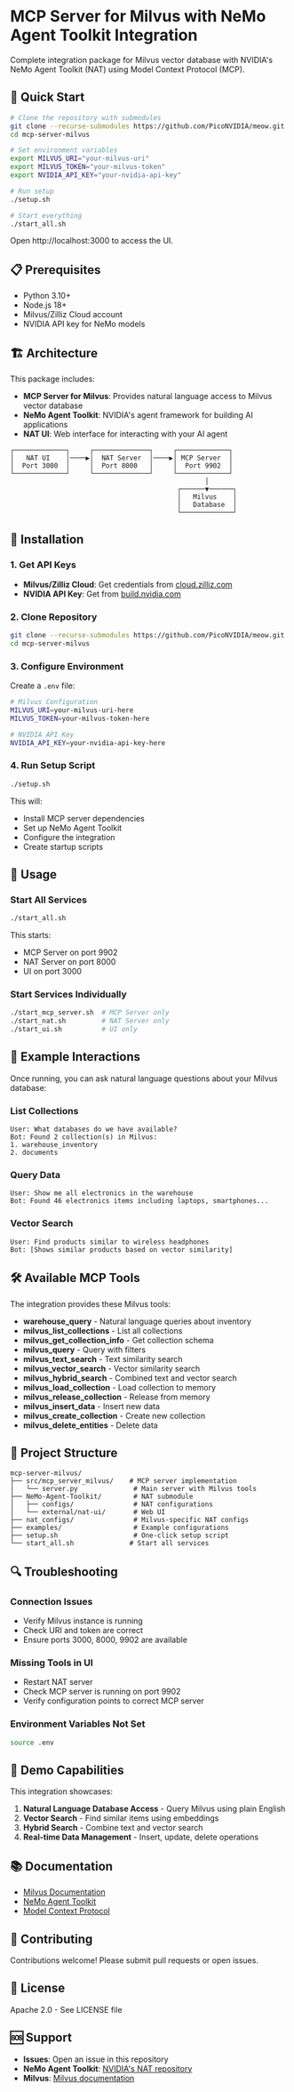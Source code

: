 # MCP Server for Milvus with NeMo Agent Toolkit Integration

Complete integration package for Milvus vector database with NVIDIA's NeMo Agent Toolkit (NAT) using Model Context Protocol (MCP).

## 🚀 Quick Start

```bash
# Clone the repository with submodules
git clone --recurse-submodules https://github.com/PicoNVIDIA/meow.git
cd mcp-server-milvus

# Set environment variables
export MILVUS_URI="your-milvus-uri"
export MILVUS_TOKEN="your-milvus-token"
export NVIDIA_API_KEY="your-nvidia-api-key"

# Run setup
./setup.sh

# Start everything
./start_all.sh
```

Open http://localhost:3000 to access the UI.

## 📋 Prerequisites

- Python 3.10+
- Node.js 18+
- Milvus/Zilliz Cloud account
- NVIDIA API key for NeMo models

## 🏗️ Architecture

This package includes:
- **MCP Server for Milvus**: Provides natural language access to Milvus vector database
- **NeMo Agent Toolkit**: NVIDIA's agent framework for building AI applications
- **NAT UI**: Web interface for interacting with your AI agent

```
┌─────────────┐     ┌──────────────┐     ┌─────────────┐
│   NAT UI    │────▶│  NAT Server  │────▶│ MCP Server  │
│  Port 3000  │     │  Port 8000   │     │  Port 9902  │
└─────────────┘     └──────────────┘     └─────────────┘
                                                 │
                                          ┌──────▼──────┐
                                          │   Milvus    │
                                          │   Database  │
                                          └─────────────┘
```

## 🔧 Installation

### 1. Get API Keys

- **Milvus/Zilliz Cloud**: Get credentials from [cloud.zilliz.com](https://cloud.zilliz.com)
- **NVIDIA API Key**: Get from [build.nvidia.com](https://build.nvidia.com)

### 2. Clone Repository

```bash
git clone --recurse-submodules https://github.com/PicoNVIDIA/meow.git
cd mcp-server-milvus
```

### 3. Configure Environment

Create a `.env` file:

```bash
# Milvus Configuration
MILVUS_URI=your-milvus-uri-here
MILVUS_TOKEN=your-milvus-token-here

# NVIDIA API Key
NVIDIA_API_KEY=your-nvidia-api-key-here
```

### 4. Run Setup Script

```bash
./setup.sh
```

This will:
- Install MCP server dependencies
- Set up NeMo Agent Toolkit
- Configure the integration
- Create startup scripts

## 🎯 Usage

### Start All Services

```bash
./start_all.sh
```

This starts:
- MCP Server on port 9902
- NAT Server on port 8000
- UI on port 3000

### Start Services Individually

```bash
./start_mcp_server.sh  # MCP Server only
./start_nat.sh         # NAT Server only
./start_ui.sh          # UI only
```

## 💬 Example Interactions

Once running, you can ask natural language questions about your Milvus database:

### List Collections
```
User: What databases do we have available?
Bot: Found 2 collection(s) in Milvus:
1. warehouse_inventory
2. documents
```

### Query Data
```
User: Show me all electronics in the warehouse
Bot: Found 46 electronics items including laptops, smartphones...
```

### Vector Search
```
User: Find products similar to wireless headphones
Bot: [Shows similar products based on vector similarity]
```

## 🛠️ Available MCP Tools

The integration provides these Milvus tools:

- **warehouse_query** - Natural language queries about inventory
- **milvus_list_collections** - List all collections
- **milvus_get_collection_info** - Get collection schema
- **milvus_query** - Query with filters
- **milvus_text_search** - Text similarity search
- **milvus_vector_search** - Vector similarity search
- **milvus_hybrid_search** - Combined text and vector search
- **milvus_load_collection** - Load collection to memory
- **milvus_release_collection** - Release from memory
- **milvus_insert_data** - Insert new data
- **milvus_create_collection** - Create new collection
- **milvus_delete_entities** - Delete data

## 📁 Project Structure

```
mcp-server-milvus/
├── src/mcp_server_milvus/    # MCP server implementation
│   └── server.py              # Main server with Milvus tools
├── NeMo-Agent-Toolkit/        # NAT submodule
│   ├── configs/               # NAT configurations
│   └── external/nat-ui/       # Web UI
├── nat_configs/               # Milvus-specific NAT configs
├── examples/                  # Example configurations
├── setup.sh                   # One-click setup script
└── start_all.sh              # Start all services
```

## 🔍 Troubleshooting

### Connection Issues
- Verify Milvus instance is running
- Check URI and token are correct
- Ensure ports 3000, 8000, 9902 are available

### Missing Tools in UI
- Restart NAT server
- Check MCP server is running on port 9902
- Verify configuration points to correct MCP server

### Environment Variables Not Set
```bash
source .env
```

## 🚀 Demo Capabilities

This integration showcases:
1. **Natural Language Database Access** - Query Milvus using plain English
2. **Vector Search** - Find similar items using embeddings
3. **Hybrid Search** - Combine text and vector search
4. **Real-time Data Management** - Insert, update, delete operations

## 📚 Documentation

- [Milvus Documentation](https://milvus.io/docs)
- [NeMo Agent Toolkit](https://github.com/NVIDIA/NeMo-Agent-Toolkit)
- [Model Context Protocol](https://modelcontextprotocol.io)

## 🤝 Contributing

Contributions welcome! Please submit pull requests or open issues.

## 📄 License

Apache 2.0 - See LICENSE file

## 🆘 Support

- **Issues**: Open an issue in this repository
- **NeMo Agent Toolkit**: [NVIDIA's NAT repository](https://github.com/NVIDIA/NeMo-Agent-Toolkit)
- **Milvus**: [Milvus documentation](https://milvus.io/docs)